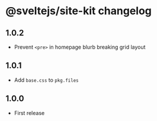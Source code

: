 # @sveltejs/site-kit changelog

## 1.0.2

* Prevent `<pre>` in homepage blurb breaking grid layout

## 1.0.1

* Add `base.css` to `pkg.files`

## 1.0.0

* First release